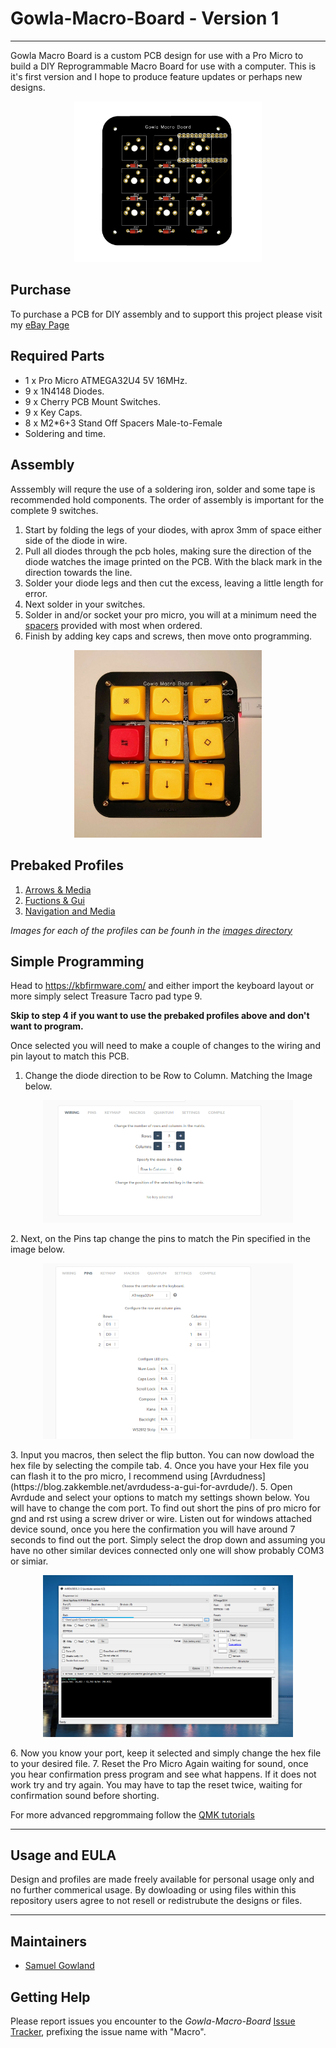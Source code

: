 # Gowla-Macro-Board - Version 1
---

Gowla Macro Board is a custom PCB design for use with a Pro Micro to build a DIY Reprogrammable Macro Board for use with a computer. This is it's first version and I hope to produce feature updates or perhaps new designs. 

<p align="center">
  <img src="/Images/render.PNG" width="300">
</p>


## Purchase

To purchase a PCB for DIY assembly and to support this project please visit my [eBay Page](https://www.ebay.co.uk/itm/164268389351)


## Required Parts

- 1 x Pro Micro ATMEGA32U4 5V 16MHz.
- 9 x 1N4148 Diodes.
- 9 x Cherry PCB Mount Switches.
- 9 x Key Caps.
- 8 x M2*6+3 Stand Off Spacers Male-to-Female
- Soldering and time. 


## Assembly

Asssembly will requre the use of a soldering iron, solder and some tape is recommended hold components. The order of assembly is important for the complete 9 switches. 

 1. Start by folding the legs of your diodes, with aprox 3mm of space either side of the diode in wire. 
 2. Pull all diodes through the pcb holes, making sure the direction of the diode watches the image printed on the PCB. With the black mark in the direction towards the line. 
 3. Solder your diode legs and then cut the excess, leaving a little length for error. 
 4. Next solder in your switches. 
 5. Solder in and/or socket your pro micro, you will at a minimum need the [spacers](https://i.ebayimg.com/images/g/YPwAAOSwV3JeY9c1/s-l1600.jpg) provided with most when ordered. 
 6. Finish by adding key caps and screws, then move onto programming.
 
 <p align="center">
  <img src="/Images/comp.jpg" width="300">
</p>

## Prebaked Profiles

 1. <a href='Hex Profiles/arrows_media.hex'> Arrows & Media </a><br>
 2. <a href='Hex Profiles/functions_gui.hex'> Fuctions & Gui </a><br>
 3. <a href='Hex Profiles/nav_media.hex'> Navigation and Media </a><br>
 
 <i>Images for each of the profiles can be founh in the [images directory](https://github.com/SamGowland/Gowla-Macro-Board/tree/master/Images)</i>

## Simple Programming

Head to https://kbfirmware.com/ and either import the keyboard layout or more simply select Treasure Tacro pad type 9. 

<b> Skip to step 4 if you want to use the prebaked profiles above and don't want to program. </b>

Once selected you will need to make a couple of changes to the wiring and pin layout to match this PCB. 

1. Change the diode direction to be Row to Column. Matching the Image below.  
<p align="center">
  <img src="/Images/wiring.PNG" width="400">
</p>
2. Next, on the Pins tap change the pins to match the Pin specified in the image below. 
<p align="center">
  <img src="/Images/pins.PNG" width="400">
</p>
3. Input you macros, then select the flip button. You can now dowload the hex file by selecting the compile tab. 
4. Once you have your Hex file you can flash it to the pro micro, I recommend using [Avrdudness](https://blog.zakkemble.net/avrdudess-a-gui-for-avrdude/). 
5. Open Avrdude and select your options to match my settings shown below. You will have to change the com port. To find out short the pins of pro micro for gnd and rst using a screw driver or wire. Listen out for windows attached device sound, once you here the confirmation you will have around 7 seconds to find out the port. Simply select the drop down and assuming you have no other similar devices connected only one will show probably COM3 or simiar. 
<p align="center">
  <img src="/Images/avr.PNG" width="400">
</p>
6. Now you know your port, keep it selected and simply change the hex file to your desired file. 
7. Reset the Pro Micro Again waiting for sound, once you hear confirmation press program and see what happens. If it does not work try and try again. You may have to tap the reset twice, waiting for confirmation sound before shorting.  


For more advanced repgrommaing follow the [QMK tutorials](https://beta.docs.qmk.fm/tutorial)

---

## Usage and EULA 

Design and profiles are made freely available for personal usage only and no further commerical usage. By dowloading or using files within this repository users agree to not resell or redistrubute the designs or files. 

---

## Maintainers

* [Samuel Gowland](https://github.com/SamGowland)

## Getting Help

Please report issues you encounter to the
*Gowla-Macro-Board*
[Issue Tracker](https://github.com/SamGowland/Gowla-Macro-Board/issues), prefixing the
issue name with "Macro".
